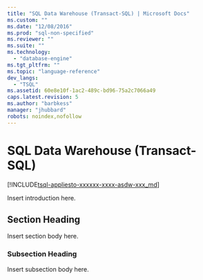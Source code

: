 ```yaml
---
title: "SQL Data Warehouse (Transact-SQL) | Microsoft Docs"
ms.custom: ""
ms.date: "12/08/2016"
ms.prod: "sql-non-specified"
ms.reviewer: ""
ms.suite: ""
ms.technology: 
  - "database-engine"
ms.tgt_pltfrm: ""
ms.topic: "language-reference"
dev_langs: 
  - "TSQL"
ms.assetid: 60e8e10f-1ac2-489c-bd96-75a2c7066a49
caps.latest.revision: 5
ms.author: "barbkess"
manager: "jhubbard"
robots: noindex,nofollow
---
```

# SQL Data Warehouse (Transact-SQL)
[!INCLUDE[tsql-appliesto-xxxxxx-xxxx-asdw-xxx_md](../relational-databases/reference/system-stored-procedures/includes/tsql-appliesto-xxxxxx-xxxx-asdw-xxx-md.md)]

  Insert introduction here.  
  
## Section Heading  
 Insert section body here.  
  
### Subsection Heading  
 Insert subsection body here.  
  
  